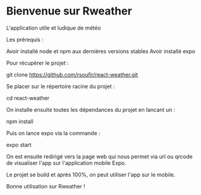 # Bienvenue sur Rweather
L'application utile et ludique de météo

Les prérequis : 

Avoir installé node et npm aux dernières versions stables
Avoir installé expo

Pour récupèrer le projet : 

git clone https://github.com/rsoufir/react-weather.git

Se placer sur le répertoire racine du projet : 

cd react-weather

On installe ensuite toutes les dépendances du projet en lancant un : 

npm install

Puis on lance expo via la commande : 

expo start

On est ensuite redirigé vers la page web qui nous permet via url ou qrcode de visualiser l'app sur l'application mobile Expo.

Le projet se build et après 100%, on peut utiliser l'app sur le mobile.

Bonne utilisation sur Rweather ! 
